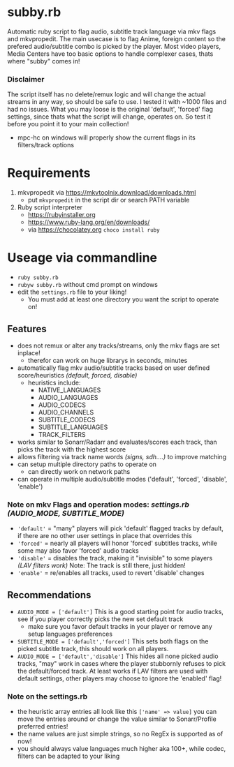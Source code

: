 # subby.rb
Automatic ruby script to flag audio, subtitle track language via mkv flags and mkvpropedit.
The main usecase is to flag Anime, foreign content so the prefered audio/subtitle combo is picked by the player.
Most video players, Media Centers have too basic options to handle complexer cases, thats where "subby" comes in!

### Disclaimer
The script itself has no delete/remux logic and will change the actual streams in any way, so should be safe to use.
I tested it with ~1000 files and had no issues.
What you may loose is the original 'default', 'forced' flag settings, since thats what the script will change, operates on.
So test it before you point it to your main collection!
- mpc-hc on windows will properly show the current flags in its filters/track options

# Requirements
1. mkvpropedit via https://mkvtoolnix.download/downloads.html
   - put `mkvpropedit` in the script dir or search PATH variable
3. Ruby script interpreter
   - https://rubyinstaller.org
   - https://www.ruby-lang.org/en/downloads/
   - via https://chocolatey.org `choco install ruby`

# Useage via commandline
- `ruby subby.rb`
- `rubyw subby.rb` without cmd prompt on windows
- edit the `settings.rb` file to your liking!
  - You must add at least one directory you want the script to operate on!

## Features
- does not remux or alter any tracks/streams, only the mkv flags are set inplace!
  - therefor can work on huge librarys in seconds, minutes
- automatically flag mkv audio/subtitle tracks based on user defined score/heuristics *(default, forced, disable)*
  - heuristics include:
    - NATIVE_LANGUAGES
    - AUDIO_LANGUAGES
    - AUDIO_CODECS
    - AUDIO_CHANNELS
    - SUBTITLE_CODECS
    - SUBTITLE_LANGUAGES
    - TRACK_FILTERS
- works similar to Sonarr/Radarr and evaluates/scores each track, than picks the track with the highest score
- allows filtering via track name words *(signs, sdh....)* to improve matching
- can setup multiple directory paths to operate on
  - can directly work on network paths
- can operate in multiple audio/subtitle modes ('default', 'forced', 'disable', 'enable')

### Note on mkv Flags and operation modes: *settings.rb (AUDIO_MODE, SUBTITLE_MODE)*
- `'default'` = "many" players will pick 'default' flagged tracks by default, if there are no other user settings in place that overrides this
- `'forced'`  = nearly all players will honor 'forced' subtitles tracks, while some may also favor 'forced' audio tracks
- `'disable'` = disables the track, making it "invisible" to some players *(LAV filters work)* Note: The track is still there, just hidden!
- `'enable'`  = re/enables all tracks, used to revert 'disable' changes

## Recommendations
- `AUDIO_MODE = ['default']` This is a good starting point for audio tracks, see if you player correctly picks the new set default track
  - make sure you favor default tracks in your player or remove any setup languages preferences
- `SUBTITLE_MODE = ['default','forced']` This sets both flags on the picked subtitle track, this should work on all players.
- `AUDIO_MODE = ['default','disable']` This hides all none picked audio tracks, "may" work in cases where the player stubbornly refuses to pick the default/forced track. At least works if LAV filters are used with default settings, other players may choose to ignore the 'enabled' flag!

### Note on the settings.rb
- the heuristic array entries all look like this `['name' => value]` you can move the entries around or change the value similar to Sonarr/Profile preferred entries!
- the name values are just simple strings, so no RegEx is supported as of now!
- you should always value languages much higher aka 100+, while codec, filters can be adapted to your liking
